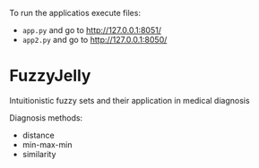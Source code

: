 To run the applicatios execute files: 
* `app.py` and go to http://127.0.0.1:8051/
* `app2.py` and go to http://127.0.0.1:8050/

# FuzzyJelly
Intuitionistic fuzzy sets and their application in medical diagnosis

Diagnosis methods:
+ distance
+ min-max-min
+ similarity

